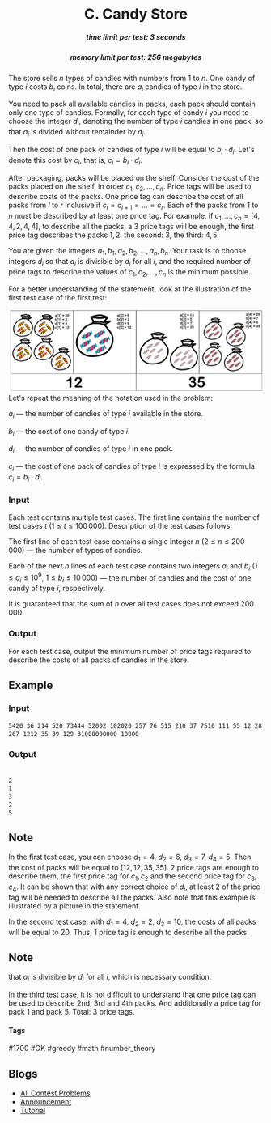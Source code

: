 <h1 style='text-align: center;'> C. Candy Store</h1>

<h5 style='text-align: center;'>time limit per test: 3 seconds</h5>
<h5 style='text-align: center;'>memory limit per test: 256 megabytes</h5>

The store sells $n$ types of candies with numbers from $1$ to $n$. One candy of type $i$ costs $b_i$ coins. In total, there are $a_i$ candies of type $i$ in the store.

You need to pack all available candies in packs, each pack should contain only one type of candies. Formally, for each type of candy $i$ you need to choose the integer $d_i$, denoting the number of type $i$ candies in one pack, so that $a_i$ is divided without remainder by $d_i$.

Then the cost of one pack of candies of type $i$ will be equal to $b_i \cdot d_i$. Let's denote this cost by $c_i$, that is, $c_i = b_i \cdot d_i$.

After packaging, packs will be placed on the shelf. Consider the cost of the packs placed on the shelf, in order $c_1, c_2, \ldots, c_n$. Price tags will be used to describe costs of the packs. One price tag can describe the cost of all packs from $l$ to $r$ inclusive if $c_l = c_{l+1} = \ldots = c_r$. Each of the packs from $1$ to $n$ must be described by at least one price tag. For example, if $c_1, \ldots, c_n = [4, 4, 2, 4, 4]$, to describe all the packs, a $3$ price tags will be enough, the first price tag describes the packs $1, 2$, the second: $3$, the third: $4, 5$.

You are given the integers $a_1, b_1, a_2, b_2, \ldots, a_n, b_n$. Your task is to choose integers $d_i$ so that $a_i$ is divisible by $d_i$ for all $i$, and the required number of price tags to describe the values of $c_1, c_2, \ldots, c_n$ is the minimum possible.

For a better understanding of the statement, look at the illustration of the first test case of the first test:

 ![](images/6e81b3b10adab5f8730bd73c27c3b22f7cea9eb0.png) Let's repeat the meaning of the notation used in the problem:

$a_i$ — the number of candies of type $i$ available in the store.

$b_i$ — the cost of one candy of type $i$.

$d_i$ — the number of candies of type $i$ in one pack.

$c_i$ — the cost of one pack of candies of type $i$ is expressed by the formula $c_i = b_i \cdot d_i$.

### Input

Each test contains multiple test cases. The first line contains the number of test cases $t$ ($1 \le t \le 100\,000$). Description of the test cases follows.

The first line of each test case contains a single integer $n$ ($2 \le n \le 200\,000$) — the number of types of candies.

Each of the next $n$ lines of each test case contains two integers $a_i$ and $b_i$ ($1 \le a_i \le 10^9$, $1 \le b_i \le 10\,000$) — the number of candies and the cost of one candy of type $i$, respectively.

It is guaranteed that the sum of $n$ over all test cases does not exceed $200\,000$.

### Output

For each test case, output the minimum number of price tags required to describe the costs of all packs of candies in the store.

## Example

### Input


```text
5420 36 214 520 73444 52002 102020 257 76 515 210 37 7510 111 55 12 28 267 1212 35 39 129 31000000000 10000
```
### Output

```text

2
1
3
2
5

```
## Note

In the first test case, you can choose $d_1 = 4$, $d_2 = 6$, $d_3 = 7$, $d_4 = 5$. Then the cost of packs will be equal to $[12, 12, 35, 35]$. $2$ price tags are enough to describe them, the first price tag for $c_1, c_2$ and the second price tag for $c_3, c_4$. It can be shown that with any correct choice of $d_i$, at least $2$ of the price tag will be needed to describe all the packs. Also note that this example is illustrated by a picture in the statement.

In the second test case, with $d_1 = 4$, $d_2 = 2$, $d_3 = 10$, the costs of all packs will be equal to $20$. Thus, $1$ price tag is enough to describe all the packs. 
## Note

 that $a_i$ is divisible by $d_i$ for all $i$, which is necessary condition.

In the third test case, it is not difficult to understand that one price tag can be used to describe $2$nd, $3$rd and $4$th packs. And additionally a price tag for pack $1$ and pack $5$. Total: $3$ price tags.



#### Tags 

#1700 #OK #greedy #math #number_theory 

## Blogs
- [All Contest Problems](../Codeforces_Round_860_(Div._2).md)
- [Announcement](../blogs/Announcement.md)
- [Tutorial](../blogs/Tutorial.md)
